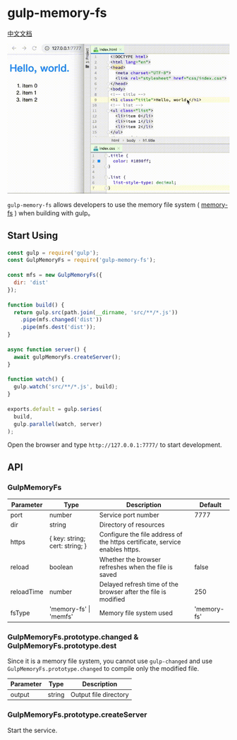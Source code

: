 # gulp-memory-fs

[中文文档](README_zhCN.md)

![](demonstrate.gif)

`gulp-memory-fs` allows developers to use the memory file system ( [memory-fs](https://github.com/webpack/memory-fs) ) when building with gulp。

## Start Using

```javascript
const gulp = require('gulp');
const GulpMemoryFs = require('gulp-memory-fs');

const mfs = new GulpMemoryFs({
  dir: 'dist'
});

function build() {
  return gulp.src(path.join(__dirname, 'src/**/*.js'))
    .pipe(mfs.changed('dist'))
    .pipe(mfs.dest('dist'));
}

async function server() {
  await gulpMemoryFs.createServer();
}

function watch() {
  gulp.watch('src/**/*.js', build);
}

exports.default = gulp.series(
  build,
  gulp.parallel(watch, server)
);
```

Open the browser and type `http://127.0.0.1:7777/` to start development.

## API

### GulpMemoryFs

| Parameter  | Type                           | Description                                                                 | Default |
| ---        | ---                            | ---                                                                         | ---     |
| port       | number                         | Service port number                                                         | 7777    |
| dir        | string                         | Directory of resources                                                      | &nbsp;  |
| https      | { key: string; cert: string; } | Configure the file address of the https certificate, service enables https. | &nbsp;  |
| reload     | boolean                        | Whether the browser refreshes when the file is saved                        | false   |
| reloadTime | number                         | Delayed refresh time of the browser after the file is modified              | 250     |
| fsType     | 'memory-fs' &#124; 'memfs'     | Memory file system used                                                     | 'memory-fs' |

### GulpMemoryFs.prototype.changed & GulpMemoryFs.prototype.dest

Since it is a memory file system, you cannot use `gulp-changed` and use `GulpMemoryFs.prototype.changed` to compile only the modified file.

| Parameter | Type   | Description           |
| ---       | ---    | ---                   |
| output    | string | Output file directory |

### GulpMemoryFs.prototype.createServer

Start the service.